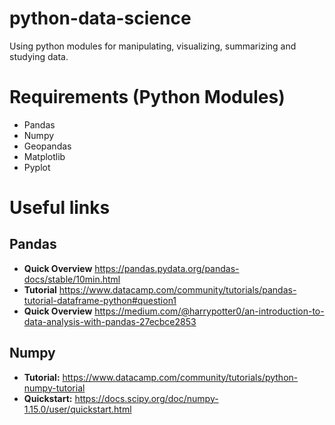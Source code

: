 # python-data-science
Using python modules for manipulating, visualizing, summarizing and studying data.

# Requirements (Python Modules)
* Pandas
* Numpy
* Geopandas
* Matplotlib
* Pyplot

# Useful links
## Pandas
* **Quick Overview** https://pandas.pydata.org/pandas-docs/stable/10min.html
* **Tutorial** https://www.datacamp.com/community/tutorials/pandas-tutorial-dataframe-python#question1
* **Quick Overview** https://medium.com/@harrypotter0/an-introduction-to-data-analysis-with-pandas-27ecbce2853
## Numpy
* **Tutorial:** https://www.datacamp.com/community/tutorials/python-numpy-tutorial
* **Quickstart:** https://docs.scipy.org/doc/numpy-1.15.0/user/quickstart.html
